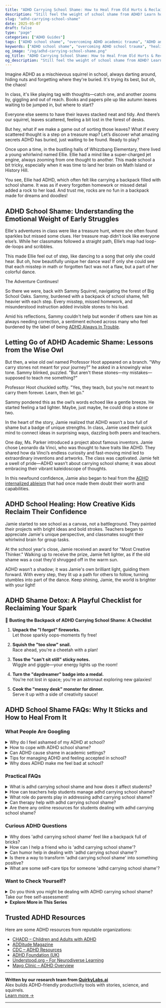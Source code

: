 ```yaml
---
title: "ADHD Carrying School Shame: How to Heal From Old Hurts & Reclaim Your Confidence"
description: "Still feel the weight of school shame from ADHD? Learn how those experiences shape you and discover empowering ways to rewrite your story and feel free."
slug: "adhd-carrying-school-shame"
date: 2025-05-07
draft: false
type: "page"
categories: ["ADHD Guides"]
tags: ["ADHD school shame", "overcoming ADHD academic trauma", "ADHD and self-worth", "healing ADHD school wounds", "ADHD self-acceptance journey", "emotional resilience ADHD", "ADHD and confidence"]
keywords: ["ADHD school shame", "overcoming ADHD school trauma", "healing ADHD emotional wounds", "ADHD and confidence", "adult ADHD and past shame", "ADHD self-worth recovery"]
og_image: "/og/adhd-carrying-school-shame.png"
og_title: "ADHD Carrying School Shame: How to Heal From Old Hurts & Reclaim Your Confidence"
og_description: "Still feel the weight of school shame from ADHD? Learn how those experiences shape you and discover empowering ways to rewrite your story and feel free."
---
```



Imagine ADHD as a mischievous squirrel in school, always darting around, hiding nuts and forgetting where they're buried. It's trying its best, but oh, the chaos!

In class, it's like playing tag with thoughts—catch one, and another zooms by, giggling and out of reach. Books and papers pile up like autumn leaves waiting to be jumped in, but where to start?

Everyone else seems to have their leaves stacked neat and tidy. And there’s our squirrel, leaves scattered, feeling a bit lost in the forest of desks.

But hey, what if we make a game out of sorting those leaves? What if every scattered thought is a step on a treasure map? Let’s discover what amazing secrets ADHD has buried, just waiting to be found. Ready to play?

Once upon a time, in the bustling halls of Whizzbang Elementary, there lived a young whirlwind named Ellie. Ellie had a mind like a super-charged jet engine, always zooming from one thought to another. This made school a bit tricky, especially when it was time to land her brain on Math Island or History Hill.

You see, Ellie had ADHD, which often felt like carrying a backpack filled with school shame. It was as if every forgotten homework or missed detail added a rock to her load. And trust me, rocks are no fun in a backpack made for dreams and doodles!

## ADHD School Shame: Understanding the Emotional Weight of Early Struggles

Ellie's adventures in class were like a treasure hunt, where she often found sparkles but missed some clues. Her treasure map didn’t look like everyone else’s. While her classmates followed a straight path, Ellie’s map had loop-de-loops and scribbles. 

This made Ellie feel out of step, like dancing to a song that only she could hear. But oh, how beautifully unique her dance was! If only she could see that each misstep in math or forgotten fact was not a flaw, but a part of her colorful dance.

The Adventure Continues!

So there we were, back with Sammy Squirrel, navigating the forest of Big School Oaks. Sammy, burdened with a backpack of school shame, felt heavier with each step. Every misstep, missed homework, and misunderstood instruction added invisible stones to his load.

Amid his reflections, Sammy couldn't help but wonder if others saw him as always needing correction, a sentiment echoed across many who feel burdened by the label of being [ADHD Always In Trouble](/pages/adhd-always-in-trouble/).

## Letting Go of ADHD Academic Shame: Lessons from the Wise Owl

But then, a wise old owl named Professor Hoot appeared on a branch. "Why carry stones not meant for your journey?" he asked in a knowingly wise tone. Sammy blinked, puzzled. "But aren't these stones—my mistakes—supposed to teach me something?"

Professor Hoot chuckled softly. "Yes, they teach, but you’re not meant to carry them forever. Learn, then let go."

Sammy pondered this as the owl’s words echoed like a gentle breeze. He started feeling a tad lighter. Maybe, just maybe, he could drop a stone or two.

In the heart of the story, Jamie realized that ADHD wasn’t a box full of shame but a badge of unique strengths. In class, Jamie used their quick mind to connect ideas in surprising ways, dazzling both peers and teachers.

One day, Ms. Parker introduced a project about famous inventors. Jamie chose Leonardo da Vinci, who was thought to have traits like ADHD. They shared how da Vinci’s endless curiosity and fast-moving mind led to extraordinary inventions and artworks. The class was captivated. Jamie felt a swell of pride—ADHD wasn’t about carrying school shame; it was about embracing their vibrant kaleidoscope of thoughts.

In this newfound confidence, Jamie also began to heal from the [ADHD internalized ableism](/pages/adhd-internalized-ableism/) that had once made them doubt their worth and capabilities.

## ADHD School Healing: How Creative Kids Reclaim Their Confidence

Jamie started to see school as a canvas, not a battleground. They painted their projects with bright ideas and bold strokes. Teachers began to appreciate Jamie's unique perspective, and classmates sought their whirlwind brain for group tasks.

At the school year's close, Jamie received an award for "Most Creative Thinker." Walking up to receive the prize, Jamie felt lighter, as if the old shame was a coat they’d shrugged off in the warm sun.

ADHD wasn’t a shadow; it was Jamie's own brilliant light, guiding them forward. With every step, they lit up a path for others to follow, turning stumbles into part of the dance. Keep shining, Jamie, the world is brighter with your light!

## ADHD Shame Detox: A Playful Checklist for Reclaiming Your Spark

🎒 **Busting the Backpack of ADHD Carrying School Shame: A Checklist**

1. **Unpack the "I forgot" fireworks.**  
   Let those sparkly oops-moments fly free!

2. **Squish the "too slow" snail.**  
   Race ahead, you're a cheetah with a plan!

3. **Toss the "can't sit still" sticky notes.**  
   Wiggle and giggle—your energy lights up the room!

4. **Turn the "daydreamer" badge into a medal.**  
   You're not lost in space; you're an astronaut exploring new galaxies!

5. **Cook the "messy desk" monster for dinner.**  
   Serve it up with a side of creativity sauce!

## ADHD School Shame FAQs: Why It Sticks and How to Heal From It

### What People Are Googling

<details><summary>Why do I feel ashamed of my ADHD at school?</summary><p>It’s really common to feel that way, and it’s okay to acknowledge those feelings. School environments often emphasize certain ways of learning and working that might not align perfectly with how your ADHD brain thrives. This mismatch can sometimes make you feel out of step or different from your peers. Remember, your ADHD also comes with unique strengths, and embracing those can help you see your incredible value just as you are.</p></details>
<details><summary>How to cope with ADHD school shame?</summary><p>Dealing with school shame when you have ADHD can feel really tough, but remember, you're not alone in this. A good start is to recognize your unique strengths and remind yourself that everyone has their own challenges—it's what makes us human. Try to talk about your feelings with someone you trust, like a friend, family member, or teacher who understands. They can offer support and perspective. Also, setting small, achievable goals each day can help build your confidence and show you just how capable you really are.</p></details>
<details><summary>Can ADHD cause shame in academic settings?</summary><p>Absolutely, and you're not alone in feeling this way. Many with ADHD experience shame in academic settings, often stemming from challenges like keeping up with deadlines, maintaining focus, or following detailed instructions. It's important to remember that these difficulties are not a reflection of your intelligence or capability. Embracing strategies that cater to your unique learning style can help reduce these feelings, and reaching out for support from understanding peers or educators can make a significant difference.</p></details>
<details><summary>Tips for managing ADHD and feeling accepted in school?</summary><p>Absolutely, navigating school with ADHD can be a unique journey, but remember, you're not alone! A great tip is to create a daily planner that breaks down your tasks into manageable chunks; this can help you keep track of assignments and deadlines without feeling overwhelmed. Also, don't hesitate to reach out for support—teachers and school counselors can be fantastic allies. Lastly, try to connect with peers or groups who understand and share similar experiences; feeling understood and accepted is so important, and such connections can be incredibly affirming.</p></details>
<details><summary>Why does ADHD make me feel bad at school?</summary><p>Oh, feeling out of step in school when you have ADHD is quite common, and it's really understandable. School environments often emphasize structure, long periods of focus, and a specific pace of learning, which can clash with the way your vibrant brain works. Your ADHD brain is wired to seek out novelty and can be wonderfully creative, meaning traditional settings might not always play to your strengths. Remember, it’s not a reflection of your capabilities or potential; it’s just about finding the right strategies and supports that work with your unique way of processing the world.</p></details>



### Practical FAQs

<details><summary>What is adhd carrying school shame and how does it affect students?</summary><p>ADHD carrying school shame refers to the emotional burden that students with ADHD often carry due to past negative experiences in educational settings. This can include feelings of embarrassment or guilt stemming from struggles with attention, organization, or meeting traditional academic expectations. These feelings can linger and impact a student's self-esteem and motivation. It's really important to approach these experiences with a lot of compassion and understanding, as acknowledging and addressing this shame can be a big step towards empowering students with ADHD to embrace their unique strengths and learning styles.</p></details>
<details><summary>How can teachers help students manage adhd carrying school shame?</summary><p>Absolutely, teachers play a crucial role in nurturing a supportive environment. One powerful approach is for teachers to emphasize strengths and celebrate unique contributions, which can help students with ADHD recognize their own value beyond academic challenges. Additionally, setting up clear, consistent routines and providing one-on-one check-ins can make school feel more manageable and less overwhelming. By actively working to understand each student’s individual needs and adapting methods accordingly, teachers can significantly alleviate feelings of shame and boost confidence.</p></details>
<details><summary>What role do parents play in addressing adhd carrying school shame?</summary><p>Parents play a crucial and comforting role in addressing school shame associated with ADHD. By offering a nurturing environment at home, parents can help buffer the negative experiences their child might encounter at school. They can advocate for their child's needs, ensuring that educational accommodations are in place and that the school environment is supportive and understanding. Most importantly, through open conversations and unwavering support, parents can help their child understand and embrace their ADHD, reinforcing that their unique way of thinking is not only accepted but celebrated.</p></details>
<details><summary>Can therapy help with adhd carrying school shame?</summary><p>Absolutely, therapy can be a great resource for dealing with the feelings of shame that sometimes come with ADHD, especially from school experiences. Speaking with a therapist can help you unpack those feelings and learn strategies to reframe your thoughts about your academic past. It's really about creating a new narrative that emphasizes your strengths and unique ways of processing information. Many find it incredibly relieving to share their experiences in a supportive environment and discover that they're not alone in these challenges.</p></details>
<details><summary>Are there any online resources for students dealing with adhd carrying school shame?</summary><p>Absolutely, there are several warm and supportive online resources tailored specifically for students like you navigating school with ADHD. Websites like ADDitude Magazine offer not only expert articles but also webinars and forums where you can connect with peers who understand exactly what you're going through. Another great resource is the CHADD (Children and Adults with Attention-Deficit/Hyperactivity Disorder) website, which provides a wealth of information on managing ADHD, including strategies for dealing with school-related challenges. Remember, you're not alone in this journey, and reaching out to these communities can offer both practical advice and a comforting sense of solidarity.</p></details>



### Curious ADHD Questions

<details><summary>Why does 'adhd carrying school shame' feel like a backpack full of bricks?</summary><p>Oh, that feeling is all too familiar and truly weighs heavy, doesn't it? When you have ADHD, the challenges of keeping up with schoolwork, meeting expectations, and managing deadlines can often lead to feelings of shame or inadequacy, just like carrying an invisible backpack full of bricks. It's important to remember that this weight isn't a reflection of your capabilities or worth; it's just that your brain works a bit differently in how it handles tasks and processes information. Recognizing this can be your first step towards setting down that heavy load and finding strategies that work better for you, turning that cumbersome backpack into a tool kit that supports your unique way of learning and interacting with the world.</p></details>
<details><summary>How can I help a friend who is 'adhd carrying school shame'?</summary><p>It's wonderful that you want to support your friend! A cozy start could be simply listening to them share their feelings without judgment. This can be very comforting. Encourage them by highlighting their strengths and the unique perspectives they bring to the table. Sometimes, offering to help with organization or study strategies can also be a practical way to lighten their load. Remember, your understanding and patience can make a world of difference to your friend.</p></details>
<details><summary>Can humor help in dealing with 'adhd carrying school shame'?</summary><p>Absolutely, humor can be a wonderful tool in managing the feelings of shame that often come with ADHD, especially past school experiences. It allows you to take a step back and view those struggles through a softer, more forgiving lens. Laughing about the quirks and mishaps can reduce their weight and make the memories less daunting. Plus, sharing a chuckle with others who understand can really strengthen your sense of connection and support.</p></details>
<details><summary>Is there a way to transform 'adhd carrying school shame' into something positive?</summary><p>Absolutely, transforming feelings of school-related shame into something positive is entirely possible, and it's a beautiful journey of self-acceptance and growth. Begin by recognizing that ADHD is a part of who you are, not a flaw, and it brings unique strengths such as creativity, empathy, and the ability to think outside the box. Use these strengths as a foundation to build new, positive narratives about your learning experiences. Surround yourself with supportive people who understand ADHD, and consider reaching out to a coach or a therapist who can help you reframe past experiences and celebrate your unique way of engaging with the world. You're not alone, and there's so much potential in your unique perspective!</p></details>
<details><summary>What are some self-care tips for someone 'adhd carrying school shame'?</summary><p>Absolutely, carrying around that school shame can feel so heavy, but it's wonderful that you're looking at ways to take care of yourself. One helpful tip is to create a small, soothing ritual for yourself each day – maybe a warm cup of tea in the evening or a few minutes with a favorite book or podcast. It’s also beneficial to set aside time to reflect on your achievements, no matter how small they seem; keeping a 'success journal' can be a gentle way to remind yourself of your strengths. Lastly, consider connecting with a community or group that understands ADHD; sharing experiences and feeling understood can be incredibly healing. You're doing great by taking these steps!</p></details>



### Want to Check Yourself?

<details><summary>Do you think you might be dealing with ADHD carrying school shame? Take our free self-assessment!</summary><p>Absolutely, it sounds like you're taking a brave step towards understanding more about yourself! Our free self-assessment is a gentle and supportive tool designed to help you explore your experiences, particularly if they relate to feelings of shame or struggles you’ve faced in school settings. Remember, this is a no-pressure situation, just a path to greater self-awareness. Take your time with it, and be kind to yourself throughout the process.</p></details>

<script type="application/ld+json">
{
  "@context": "https://schema.org",
  "@type": "FAQPage",
  "mainEntity": [
    {
      "@type": "Question",
      "name": "Why do I feel ashamed of my ADHD at school?",
      "acceptedAnswer": {
        "@type": "Answer",
        "text": "It\u2019s really common to feel that way, and it\u2019s okay to acknowledge those feelings. School environments often emphasize certain ways of learning and working that might not align perfectly with how your ADHD brain thrives. This mismatch can sometimes make you feel out of step or different from your peers. Remember, your ADHD also comes with unique strengths, and embracing those can help you see your incredible value just as you are."
      }
    },
    {
      "@type": "Question",
      "name": "How to cope with ADHD school shame?",
      "acceptedAnswer": {
        "@type": "Answer",
        "text": "Dealing with school shame when you have ADHD can feel really tough, but remember, you're not alone in this. A good start is to recognize your unique strengths and remind yourself that everyone has their own challenges\u2014it's what makes us human. Try to talk about your feelings with someone you trust, like a friend, family member, or teacher who understands. They can offer support and perspective. Also, setting small, achievable goals each day can help build your confidence and show you just how capable you really are."
      }
    },
    {
      "@type": "Question",
      "name": "Can ADHD cause shame in academic settings?",
      "acceptedAnswer": {
        "@type": "Answer",
        "text": "Absolutely, and you're not alone in feeling this way. Many with ADHD experience shame in academic settings, often stemming from challenges like keeping up with deadlines, maintaining focus, or following detailed instructions. It's important to remember that these difficulties are not a reflection of your intelligence or capability. Embracing strategies that cater to your unique learning style can help reduce these feelings, and reaching out for support from understanding peers or educators can make a significant difference."
      }
    },
    {
      "@type": "Question",
      "name": "Tips for managing ADHD and feeling accepted in school?",
      "acceptedAnswer": {
        "@type": "Answer",
        "text": "Absolutely, navigating school with ADHD can be a unique journey, but remember, you're not alone! A great tip is to create a daily planner that breaks down your tasks into manageable chunks; this can help you keep track of assignments and deadlines without feeling overwhelmed. Also, don't hesitate to reach out for support\u2014teachers and school counselors can be fantastic allies. Lastly, try to connect with peers or groups who understand and share similar experiences; feeling understood and accepted is so important, and such connections can be incredibly affirming."
      }
    },
    {
      "@type": "Question",
      "name": "Why does ADHD make me feel bad at school?",
      "acceptedAnswer": {
        "@type": "Answer",
        "text": "Oh, feeling out of step in school when you have ADHD is quite common, and it's really understandable. School environments often emphasize structure, long periods of focus, and a specific pace of learning, which can clash with the way your vibrant brain works. Your ADHD brain is wired to seek out novelty and can be wonderfully creative, meaning traditional settings might not always play to your strengths. Remember, it\u2019s not a reflection of your capabilities or potential; it\u2019s just about finding the right strategies and supports that work with your unique way of processing the world."
      }
    }
  ]
}
</script>
<script type="application/ld+json">
{
  "@context": "https://schema.org",
  "@type": "Article",
  "author": {
    "@type": "Person",
    "name": "QuirkyLabs",
    "url": "https://quirkylabs.ai/about"
  },
  "headline": "adhd carrying school shame: \"Shed the Weight of ADHD School Shame \u2013 Find Joy & Freedom!\"",
  "mainEntityOfPage": "https://blog.quirkylabs.ai/pages/adhd-carrying-school-shame/",
  "datePublished": "2025-05-07"
}
</script>
<script type="application/ld+json">
{
  "@context": "https://schema.org",
  "@type": "BreadcrumbList",
  "itemListElement": [
    {
      "@type": "ListItem",
      "position": 1,
      "name": "Home",
      "item": "https://quirkylabs.ai/"
    },
    {
      "@type": "ListItem",
      "position": 2,
      "name": "Blog",
      "item": "https://blog.quirkylabs.ai/"
    },
    {
      "@type": "ListItem",
      "position": 3,
      "name": "adhd carrying school shame: \"Shed the Weight of ADHD School Shame \u2013 Find Joy & Freedom!\"",
      "item": "https://blog.quirkylabs.ai/pages/adhd-carrying-school-shame/"
    }
  ]
}
</script>

<details>
<summary><strong>Explore More in This Series</strong></summary>

- [Adhd Childhood Labels](/pages/adhd-childhood-labels/)
- [Adhd Afraid Of Being Seen](/pages/adhd-afraid-of-being-seen/)
- [Adhd Failure Identity](/pages/adhd-failure-identity/)
- [Adhd Feel Lazy](/pages/adhd-feel-lazy/)
- [Adhd Labeled As Disruptive](/pages/adhd-labeled-as-disruptive/)
- [Adhd Low Self Worth](/pages/adhd-low-self-worth/)
- [Adhd Silent Struggles](/pages/adhd-silent-struggles/)
- [Adhd People Think Im Stupid](/pages/adhd-people-think-im-stupid/)
</details>



## Trusted ADHD Resources

Here are some ADHD resources from reputable organizations:

- [CHADD – Children and Adults with ADHD](https://chadd.org)
- [ADDitude Magazine](https://www.additudemag.com)
- [CDC – ADHD Resources](https://www.cdc.gov/ncbddd/adhd)
- [ADHD Foundation (UK)](https://www.adhdfoundation.org.uk)
- [Understood.org – For Neurodiverse Learning](https://www.understood.org)
- [Mayo Clinic – ADHD Overview](https://www.mayoclinic.org/diseases-conditions/adhd)


---

**Written by our research team from [QuirkyLabs.ai](https://quirkylabs.ai)**  
Alex builds ADHD-friendly productivity tools with stories, science, and squirrels.  
[Learn more →](https://quirkylabs.ai)

---